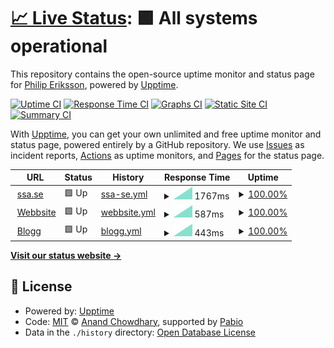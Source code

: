 # [📈 Live Status](https://phieri.github.io/upptime): <!--live status--> **🟩 All systems operational**

This repository contains the open-source uptime monitor and status page for [Philip Eriksson](https://www.philiperiksson.se), powered by [Upptime](https://github.com/upptime/upptime).

[![Uptime CI](https://github.com/phieri/upptime/workflows/Uptime%20CI/badge.svg)](https://github.com/phieri/upptime/actions?query=workflow%3A%22Uptime+CI%22)
[![Response Time CI](https://github.com/phieri/upptime/workflows/Response%20Time%20CI/badge.svg)](https://github.com/phieri/upptime/actions?query=workflow%3A%22Response+Time+CI%22)
[![Graphs CI](https://github.com/phieri/upptime/workflows/Graphs%20CI/badge.svg)](https://github.com/phieri/upptime/actions?query=workflow%3A%22Graphs+CI%22)
[![Static Site CI](https://github.com/phieri/upptime/workflows/Static%20Site%20CI/badge.svg)](https://github.com/phieri/upptime/actions?query=workflow%3A%22Static+Site+CI%22)
[![Summary CI](https://github.com/phieri/upptime/workflows/Summary%20CI/badge.svg)](https://github.com/phieri/upptime/actions?query=workflow%3A%22Summary+CI%22)

With [Upptime](https://upptime.js.org), you can get your own unlimited and free uptime monitor and status page, powered entirely by a GitHub repository. We use [Issues](https://github.com/phieri/upptime/issues) as incident reports, [Actions](https://github.com/phieri/upptime/actions) as uptime monitors, and [Pages](https://phieri.github.io/upptime) for the status page.

<!--start: status pages-->
<!-- This summary is generated by Upptime (https://github.com/upptime/upptime) -->
<!-- Do not edit this manually, your changes will be overwritten -->
<!-- prettier-ignore -->
| URL | Status | History | Response Time | Uptime |
| --- | ------ | ------- | ------------- | ------ |
| <img alt="" src="https://icons.duckduckgo.com/ip3/www.ssa.se.ico" height="13"> [ssa.se](https://www.ssa.se) | 🟩 Up | [ssa-se.yml](https://github.com/phieri/upptime/commits/HEAD/history/ssa-se.yml) | <details><summary><img alt="Response time graph" src="./graphs/ssa-se/response-time-week.png" height="20"> 1767ms</summary><br><a href="https://phieri.github.io/upptime/history/ssa-se"><img alt="Response time 1767" src="https://img.shields.io/endpoint?url=https%3A%2F%2Fraw.githubusercontent.com%2Fphieri%2Fupptime%2FHEAD%2Fapi%2Fssa-se%2Fresponse-time.json"></a><br><a href="https://phieri.github.io/upptime/history/ssa-se"><img alt="24-hour response time 1767" src="https://img.shields.io/endpoint?url=https%3A%2F%2Fraw.githubusercontent.com%2Fphieri%2Fupptime%2FHEAD%2Fapi%2Fssa-se%2Fresponse-time-day.json"></a><br><a href="https://phieri.github.io/upptime/history/ssa-se"><img alt="7-day response time 1767" src="https://img.shields.io/endpoint?url=https%3A%2F%2Fraw.githubusercontent.com%2Fphieri%2Fupptime%2FHEAD%2Fapi%2Fssa-se%2Fresponse-time-week.json"></a><br><a href="https://phieri.github.io/upptime/history/ssa-se"><img alt="30-day response time 1767" src="https://img.shields.io/endpoint?url=https%3A%2F%2Fraw.githubusercontent.com%2Fphieri%2Fupptime%2FHEAD%2Fapi%2Fssa-se%2Fresponse-time-month.json"></a><br><a href="https://phieri.github.io/upptime/history/ssa-se"><img alt="1-year response time 1767" src="https://img.shields.io/endpoint?url=https%3A%2F%2Fraw.githubusercontent.com%2Fphieri%2Fupptime%2FHEAD%2Fapi%2Fssa-se%2Fresponse-time-year.json"></a></details> | <details><summary><a href="https://phieri.github.io/upptime/history/ssa-se">100.00%</a></summary><a href="https://phieri.github.io/upptime/history/ssa-se"><img alt="All-time uptime 100.00%" src="https://img.shields.io/endpoint?url=https%3A%2F%2Fraw.githubusercontent.com%2Fphieri%2Fupptime%2FHEAD%2Fapi%2Fssa-se%2Fuptime.json"></a><br><a href="https://phieri.github.io/upptime/history/ssa-se"><img alt="24-hour uptime 100.00%" src="https://img.shields.io/endpoint?url=https%3A%2F%2Fraw.githubusercontent.com%2Fphieri%2Fupptime%2FHEAD%2Fapi%2Fssa-se%2Fuptime-day.json"></a><br><a href="https://phieri.github.io/upptime/history/ssa-se"><img alt="7-day uptime 100.00%" src="https://img.shields.io/endpoint?url=https%3A%2F%2Fraw.githubusercontent.com%2Fphieri%2Fupptime%2FHEAD%2Fapi%2Fssa-se%2Fuptime-week.json"></a><br><a href="https://phieri.github.io/upptime/history/ssa-se"><img alt="30-day uptime 100.00%" src="https://img.shields.io/endpoint?url=https%3A%2F%2Fraw.githubusercontent.com%2Fphieri%2Fupptime%2FHEAD%2Fapi%2Fssa-se%2Fuptime-month.json"></a><br><a href="https://phieri.github.io/upptime/history/ssa-se"><img alt="1-year uptime 100.00%" src="https://img.shields.io/endpoint?url=https%3A%2F%2Fraw.githubusercontent.com%2Fphieri%2Fupptime%2FHEAD%2Fapi%2Fssa-se%2Fuptime-year.json"></a></details>
| <img alt="" src="https://icons.duckduckgo.com/ip3/www.philiperiksson.se.ico" height="13"> [Webbsite](https://www.philiperiksson.se) | 🟩 Up | [webbsite.yml](https://github.com/phieri/upptime/commits/HEAD/history/webbsite.yml) | <details><summary><img alt="Response time graph" src="./graphs/webbsite/response-time-week.png" height="20"> 587ms</summary><br><a href="https://phieri.github.io/upptime/history/webbsite"><img alt="Response time 587" src="https://img.shields.io/endpoint?url=https%3A%2F%2Fraw.githubusercontent.com%2Fphieri%2Fupptime%2FHEAD%2Fapi%2Fwebbsite%2Fresponse-time.json"></a><br><a href="https://phieri.github.io/upptime/history/webbsite"><img alt="24-hour response time 587" src="https://img.shields.io/endpoint?url=https%3A%2F%2Fraw.githubusercontent.com%2Fphieri%2Fupptime%2FHEAD%2Fapi%2Fwebbsite%2Fresponse-time-day.json"></a><br><a href="https://phieri.github.io/upptime/history/webbsite"><img alt="7-day response time 587" src="https://img.shields.io/endpoint?url=https%3A%2F%2Fraw.githubusercontent.com%2Fphieri%2Fupptime%2FHEAD%2Fapi%2Fwebbsite%2Fresponse-time-week.json"></a><br><a href="https://phieri.github.io/upptime/history/webbsite"><img alt="30-day response time 587" src="https://img.shields.io/endpoint?url=https%3A%2F%2Fraw.githubusercontent.com%2Fphieri%2Fupptime%2FHEAD%2Fapi%2Fwebbsite%2Fresponse-time-month.json"></a><br><a href="https://phieri.github.io/upptime/history/webbsite"><img alt="1-year response time 587" src="https://img.shields.io/endpoint?url=https%3A%2F%2Fraw.githubusercontent.com%2Fphieri%2Fupptime%2FHEAD%2Fapi%2Fwebbsite%2Fresponse-time-year.json"></a></details> | <details><summary><a href="https://phieri.github.io/upptime/history/webbsite">100.00%</a></summary><a href="https://phieri.github.io/upptime/history/webbsite"><img alt="All-time uptime 100.00%" src="https://img.shields.io/endpoint?url=https%3A%2F%2Fraw.githubusercontent.com%2Fphieri%2Fupptime%2FHEAD%2Fapi%2Fwebbsite%2Fuptime.json"></a><br><a href="https://phieri.github.io/upptime/history/webbsite"><img alt="24-hour uptime 100.00%" src="https://img.shields.io/endpoint?url=https%3A%2F%2Fraw.githubusercontent.com%2Fphieri%2Fupptime%2FHEAD%2Fapi%2Fwebbsite%2Fuptime-day.json"></a><br><a href="https://phieri.github.io/upptime/history/webbsite"><img alt="7-day uptime 100.00%" src="https://img.shields.io/endpoint?url=https%3A%2F%2Fraw.githubusercontent.com%2Fphieri%2Fupptime%2FHEAD%2Fapi%2Fwebbsite%2Fuptime-week.json"></a><br><a href="https://phieri.github.io/upptime/history/webbsite"><img alt="30-day uptime 100.00%" src="https://img.shields.io/endpoint?url=https%3A%2F%2Fraw.githubusercontent.com%2Fphieri%2Fupptime%2FHEAD%2Fapi%2Fwebbsite%2Fuptime-month.json"></a><br><a href="https://phieri.github.io/upptime/history/webbsite"><img alt="1-year uptime 100.00%" src="https://img.shields.io/endpoint?url=https%3A%2F%2Fraw.githubusercontent.com%2Fphieri%2Fupptime%2FHEAD%2Fapi%2Fwebbsite%2Fuptime-year.json"></a></details>
| <img alt="" src="https://icons.duckduckgo.com/ip3/www.philiperiksson.se.ico" height="13"> [Blogg](https://www.philiperiksson.se/blogg/) | 🟩 Up | [blogg.yml](https://github.com/phieri/upptime/commits/HEAD/history/blogg.yml) | <details><summary><img alt="Response time graph" src="./graphs/blogg/response-time-week.png" height="20"> 443ms</summary><br><a href="https://phieri.github.io/upptime/history/blogg"><img alt="Response time 443" src="https://img.shields.io/endpoint?url=https%3A%2F%2Fraw.githubusercontent.com%2Fphieri%2Fupptime%2FHEAD%2Fapi%2Fblogg%2Fresponse-time.json"></a><br><a href="https://phieri.github.io/upptime/history/blogg"><img alt="24-hour response time 443" src="https://img.shields.io/endpoint?url=https%3A%2F%2Fraw.githubusercontent.com%2Fphieri%2Fupptime%2FHEAD%2Fapi%2Fblogg%2Fresponse-time-day.json"></a><br><a href="https://phieri.github.io/upptime/history/blogg"><img alt="7-day response time 443" src="https://img.shields.io/endpoint?url=https%3A%2F%2Fraw.githubusercontent.com%2Fphieri%2Fupptime%2FHEAD%2Fapi%2Fblogg%2Fresponse-time-week.json"></a><br><a href="https://phieri.github.io/upptime/history/blogg"><img alt="30-day response time 443" src="https://img.shields.io/endpoint?url=https%3A%2F%2Fraw.githubusercontent.com%2Fphieri%2Fupptime%2FHEAD%2Fapi%2Fblogg%2Fresponse-time-month.json"></a><br><a href="https://phieri.github.io/upptime/history/blogg"><img alt="1-year response time 443" src="https://img.shields.io/endpoint?url=https%3A%2F%2Fraw.githubusercontent.com%2Fphieri%2Fupptime%2FHEAD%2Fapi%2Fblogg%2Fresponse-time-year.json"></a></details> | <details><summary><a href="https://phieri.github.io/upptime/history/blogg">100.00%</a></summary><a href="https://phieri.github.io/upptime/history/blogg"><img alt="All-time uptime 100.00%" src="https://img.shields.io/endpoint?url=https%3A%2F%2Fraw.githubusercontent.com%2Fphieri%2Fupptime%2FHEAD%2Fapi%2Fblogg%2Fuptime.json"></a><br><a href="https://phieri.github.io/upptime/history/blogg"><img alt="24-hour uptime 100.00%" src="https://img.shields.io/endpoint?url=https%3A%2F%2Fraw.githubusercontent.com%2Fphieri%2Fupptime%2FHEAD%2Fapi%2Fblogg%2Fuptime-day.json"></a><br><a href="https://phieri.github.io/upptime/history/blogg"><img alt="7-day uptime 100.00%" src="https://img.shields.io/endpoint?url=https%3A%2F%2Fraw.githubusercontent.com%2Fphieri%2Fupptime%2FHEAD%2Fapi%2Fblogg%2Fuptime-week.json"></a><br><a href="https://phieri.github.io/upptime/history/blogg"><img alt="30-day uptime 100.00%" src="https://img.shields.io/endpoint?url=https%3A%2F%2Fraw.githubusercontent.com%2Fphieri%2Fupptime%2FHEAD%2Fapi%2Fblogg%2Fuptime-month.json"></a><br><a href="https://phieri.github.io/upptime/history/blogg"><img alt="1-year uptime 100.00%" src="https://img.shields.io/endpoint?url=https%3A%2F%2Fraw.githubusercontent.com%2Fphieri%2Fupptime%2FHEAD%2Fapi%2Fblogg%2Fuptime-year.json"></a></details>

<!--end: status pages-->

[**Visit our status website →**](https://phieri.github.io/upptime)

## 📄 License

- Powered by: [Upptime](https://github.com/upptime/upptime)
- Code: [MIT](./LICENSE) © [Anand Chowdhary](https://anandchowdhary.com), supported by [Pabio](https://pabio.com)
- Data in the `./history` directory: [Open Database License](https://opendatacommons.org/licenses/odbl/1-0/)
